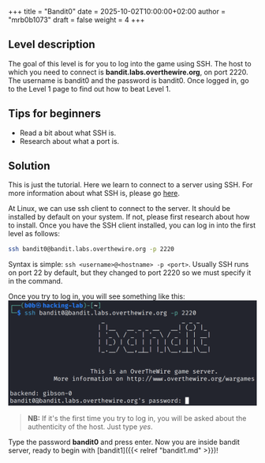 +++
title = "Bandit0"
date = 2025-10-02T10:00:00+02:00
author = "mrb0b1073"
draft = false
weight = 4
+++

## Level description
The goal of this level is for you to log into the game using SSH. The host to which you need to connect is **bandit.labs.overthewire.org**, on port 2220. The username is bandit0 and the password is bandit0. Once logged in, go to the Level 1 page to find out how to beat Level 1.

## Tips for beginners
- Read a bit about what SSH is.
- Research about what a port is.

## Solution
This is just the tutorial. Here we learn to connect to a server using SSH. For more information about what SSH is, please go [here](https://en.wikipedia.org/wiki/Secure_Shell).

At Linux, we can use ssh client to connect to the server. It should be installed by default on your system. If not, please first research about how to install. Once you have the SSH client installed, you can log in into the first level as follows:
```bash
ssh bandit0@bandit.labs.overthewire.org -p 2220
```

Syntax is simple: `ssh <username>@<hostname> -p <port>`. Usually SSH runs on port 22 by default, but they changed to port 2220 so we must specify it in the command.

Once you try to log in, you will see something like this:
![bandit0](/images/otw/bandit/bandit0/0.png)

> **NB:** If it's the first time you try to log in, you will be asked about the authenticity of the host. Just type *yes*.

Type the password **bandit0** and press enter. Now you are inside bandit server, ready to begin with [bandit1]({{< relref "bandit1.md" >}})!


